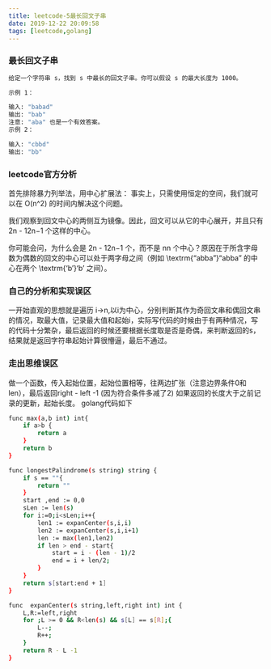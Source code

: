 ```yaml
---
title: leetcode-5最长回文子串
date: 2019-12-22 20:09:58
tags: [leetcode,golang]
---
```


### 最长回文子串

```bash
给定一个字符串 s，找到 s 中最长的回文子串。你可以假设 s 的最大长度为 1000。

示例 1：

输入: "babad"
输出: "bab"
注意: "aba" 也是一个有效答案。
示例 2：

输入: "cbbd"
输出: "bb"
```

### leetcode官方分析
首先排除暴力列举法，用中心扩展法：
事实上，只需使用恒定的空间，我们就可以在 O(n^2) 的时间内解决这个问题。

我们观察到回文中心的两侧互为镜像。因此，回文可以从它的中心展开，并且只有 2n - 12n−1 个这样的中心。

你可能会问，为什么会是 2n - 12n−1 个，而不是 nn 个中心？原因在于所含字母数为偶数的回文的中心可以处于两字母之间（例如 \textrm{“abba”}“abba” 的中心在两个 \textrm{‘b’}‘b’ 之间）。


### 自己的分析和实现误区
一开始直观的思想就是遍历 i->n,以i为中心，分别判断其作为奇回文串和偶回文串的情况，取最大值，记录最大值和起始i，实际写代码的时候由于有两种情况，写的代码十分繁杂，最后返回的时候还要根据长度取是否是奇偶，来判断返回的s，结果就是返回字符串起始计算很懵逼，最后不通过。

### 走出思维误区
做一个函数，传入起始位置，起始位置相等，往两边扩张（注意边界条件0和len），最后返回right - left -1 (因为符合条件多减了2)
如果返回的长度大于之前记录的更新，起始长度。
golang代码如下

```bash
func max(a,b int) int{
    if a>b {
        return a
    }
    return b
}

func longestPalindrome(s string) string {
    if s == ""{
        return ""
    }
    start ,end := 0,0
    sLen := len(s) 
    for i:=0;i<sLen;i++{
        len1 := expanCenter(s,i,i)
        len2 := expanCenter(s,i,i+1)
        len := max(len1,len2)
        if len > end - start{
            start = i - (len - 1)/2
            end = i + len/2;
        }
    }
    return s[start:end + 1]
}

func  expanCenter(s string,left,right int) int {
    L,R:=left,right
    for ;L >= 0 && R<len(s) && s[L] == s[R];{
        L--;
        R++;
    }
    return R - L -1
}

```